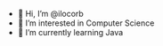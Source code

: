 - 👋 Hi, I’m @ilocorb
- 👀 I’m interested in Computer Science
- 🌱 I’m currently learning Java


<!---
ilocorb/ilocorb is a ✨ special ✨ repository because its `README.md` (this file) appears on your GitHub profile.
You can click the Preview link to take a look at your changes.
--->
